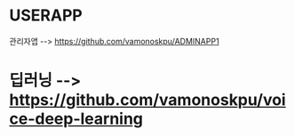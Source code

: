 # USERAPP
관리자앱 --> https://github.com/vamonoskpu/ADMINAPP1
# 딥러닝 --> https://github.com/vamonoskpu/voice-deep-learning


